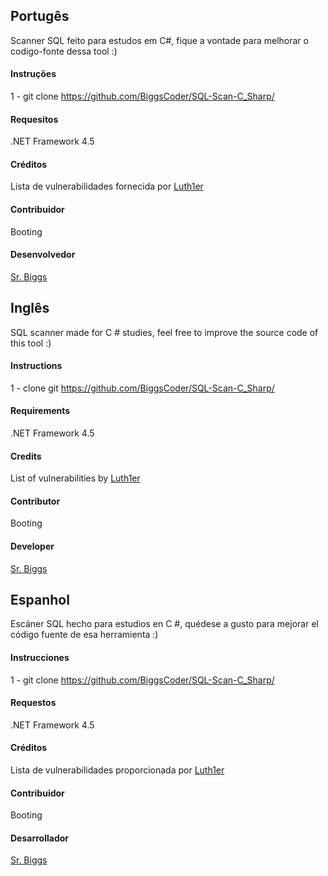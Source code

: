 ## Portugês

Scanner SQL feito para estudos em C#, fique a vontade para melhorar o codigo-fonte dessa tool :)

#### Instruções

1 - git clone https://github.com/BiggsCoder/SQL-Scan-C_Sharp/

#### Requesitos

.NET Framework 4.5

#### Créditos

Lista de vulnerabilidades fornecida por [Luth1er](https://github.com/Luth1er/)

#### Contribuidor

Booting

#### Desenvolvedor

[Sr. Biggs](https://github.com/BiggsCoder)


## Inglês

SQL scanner made for C # studies, feel free to improve the source code of this tool :)

#### Instructions

1 - clone git https://github.com/BiggsCoder/SQL-Scan-C_Sharp/

#### Requirements

.NET Framework 4.5

#### Credits

List of vulnerabilities by [Luth1er](https://github.com/Luth1er/)

#### Contributor

Booting

#### Developer

[Sr. Biggs](https://github.com/BiggsCoder)


## Espanhol

Escáner SQL hecho para estudios en C #, quédese a gusto para mejorar el código fuente de esa herramienta :)

#### Instrucciones

1 - git clone https://github.com/BiggsCoder/SQL-Scan-C_Sharp/

#### Requestos

.NET Framework 4.5

#### Créditos

Lista de vulnerabilidades proporcionada por [Luth1er](https://github.com/Luth1er/)

#### Contribuidor

Booting

#### Desarrollador

[Sr. Biggs](https://github.com/BiggsCoder)
